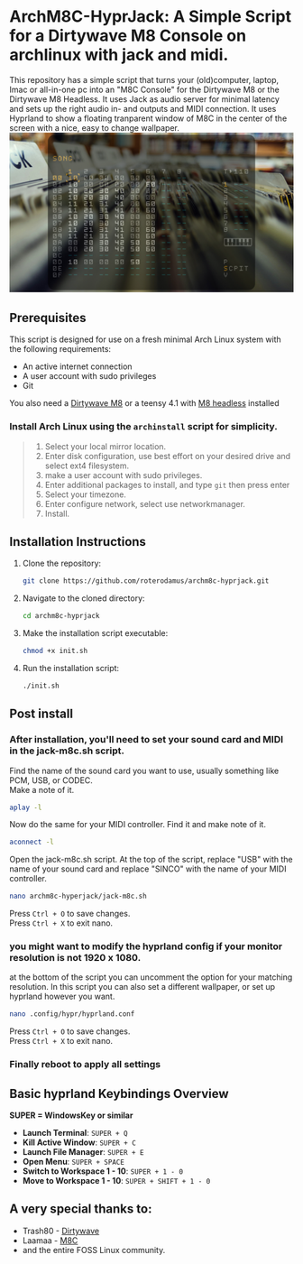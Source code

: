 # ArchM8C-HyprJack: A Simple Script for a Dirtywave M8 Console on archlinux with jack and midi.
This repository has a simple script that turns your (old)computer, laptop, Imac or all-in-one pc into an "M8C Console" for the Dirtywave M8 or the Dirtywave M8 Headless. 
It uses Jack as audio server for minimal latency and sets up the right audio in- and outputs and MIDI connection. It uses Hyprland to show a floating tranparent window of M8C in the center of the screen with a nice, easy to change wallpaper.
![Screenshot](.Screenshot.png)

## Prerequisites

This script is designed for use on a fresh minimal Arch Linux system with the following requirements:

- An active internet connection
- A user account with sudo privileges
- Git

You also need a [Dirtywave M8](https://dirtywave.com/products/m8-tracker-model-02) or a teensy 4.1 with [M8 headless](https://github.com/Dirtywave/M8HeadlessFirmware) installed


### Install Arch Linux using the `archinstall` script for simplicity.

>1. Select your local mirror location.
>2. Enter disk configuration, use best effort on your desired drive and select ext4 filesystem.
>3. make a user account with sudo privileges.
>4. Enter additional packages to install, and type `git` then press enter
>5. Select your timezone.
>6. Enter configure network, select use networkmanager.
>7. Install.


## Installation Instructions


1. Clone the repository:
   ```bash
   git clone https://github.com/roterodamus/archm8c-hyprjack.git
   ```

2. Navigate to the cloned directory:
   ```bash
   cd archm8c-hyprjack
   ```

3. Make the installation script executable:
   ```bash
   chmod +x init.sh
   ```

4. Run the installation script:
   ```bash
   ./init.sh
   ```
## Post install

### After installation, you'll need to set your sound card and MIDI in the jack-m8c.sh script. 

Find the name of the sound card you want to use, usually something like PCM, USB, or CODEC.  
Make a note of it. 
 ```bash
aplay -l
 ```
 Now do the same for your MIDI controller. Find it and make note of it.
 ```bash
aconnect -l
 ``` 
 Open the jack-m8c.sh script.
 At the top of the script, replace "USB" with the name of your sound card and replace "SINCO" with the name of your MIDI controller. 
 ```bash
nano archm8c-hyperjack/jack-m8c.sh  
 ```

Press `Ctrl + O` to save changes.  
Press `Ctrl + X` to exit nano.

### you might want to modify the hyprland config if your monitor resolution is not 1920 x 1080.
at the bottom of the script you can uncomment the option for your matching resolution.
In this script you can also set a different wallpaper, or set up hyprland however you want.

 ```bash
nano .config/hypr/hyprland.conf
 ```
Press `Ctrl + O` to save changes.  
Press `Ctrl + X` to exit nano.

### Finally reboot to apply all settings

## Basic hyprland Keybindings Overview

**SUPER = WindowsKey or similar**

- **Launch Terminal**: `SUPER + Q` 
- **Kill Active Window**: `SUPER + C`
- **Launch File Manager**: `SUPER + E`
- **Open Menu**: `SUPER + SPACE`
- **Switch to Workspace 1 - 10**: `SUPER + 1 - 0`
- **Move to Workspace 1 - 10**: `SUPER + SHIFT + 1 - 0`

## A very special thanks to:

- Trash80 - [Dirtywave](https://dirtywave.com/)
- Laamaa  - [M8C](https://github.com/laamaa/m8c)
- and the entire FOSS Linux community.

